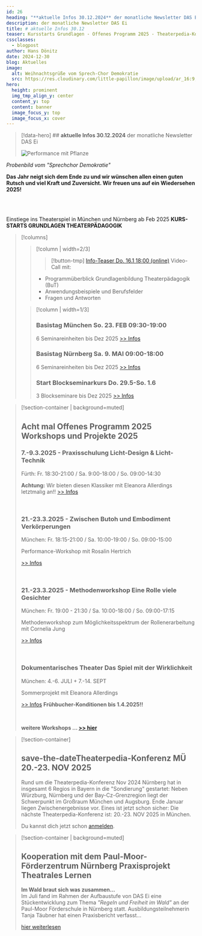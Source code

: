 ```yaml
---
id: 26
heading: "**aktuelle Infos 30.12.2024** der monatliche Newsletter DAS Ei"
description: der monatliche Newsletter DAS Ei
title: # aktuelle Infos 30.12
teaser: Kursstarts Grundlagen - Offenes Programm 2025 - Theaterpedia-Konferenz München - Praxisprojekt "im Wald braut sich was zusammen" 
cssclasses:
  - blogpost
author: Hans Dönitz
date: 2024-12-30
blog: Aktuelles
image:
  alt: Weihnachtsgrüße vom Sprech-Chor Demokratie
  src: https://res.cloudinary.com/little-papillon/image/upload/ar_16:9,c_fill,g_auto,h_718,w_1200/v1735575650/dasei/weihnachtsgruss_ujvznp.png
hero:
  height: prominent  
  img_tmp_align_y: center
  content_y: top
  content: banner
  image_focus_y: top
  image_focus_x: cover
---
```

> [!data-hero] ## **aktuelle Infos 30.12.2024** der monatliche Newsletter DAS Ei
> 
> ![Performance mit Pflanze](https://res.cloudinary.com/little-papillon/image/upload/ar_16:9,c_fill,g_auto,h_718,w_1200/v1735575650/dasei/weihnachtsgruss_ujvznp.png)

<!-- PUBLISH-FROM-HERE -->

 _Probenbild vom "Sprechchor Demokratie"_

**Das Jahr neigt sich dem Ende zu und wir wünschen allen einen guten Rutsch und viel Kraft und Zuversicht. Wir freuen uns auf ein Wiedersehen 2025!**

<br>

<br>


 Einstiege ins Theaterspiel in München und Nürnberg ab Feb 2025 **KURS-STARTS  GRUNDLAGEN THEATERPÄDAGOGIK**

> [!columns]
>> [!column | width=2/3]
>>> [!button-tmp] 
>>> [Info-Teaser Do. 16.1 18:00 (online)](https://www.dasei.eu/details?src=/agenda/info-teaser-aa_1531)
>> Video-Call mit:
>> - Programmüberblick Grundlagenbildung Theaterpädagogik (BuT)
>> - Anwendungsbeispiele und Berufsfelder
>> - Fragen und Antworten
>> 
>
>> [!column | width=1/3]
>> ### Basistag München So. 23. FEB 09:30-19:00
>> 6 Seminareinheiten bis Dez 2025 [>> Infos](https://www.dasei.eu/details?src=/agenda/einstiege-ins-theaterspiel-m17e)
>>
>> ### Basistag Nürnberg Sa. 9. MAI 09:00-18:00
>> 6 Seminareinheiten bis Dez 2025 [>> Infos](https://www.dasei.eu/details?src=/agenda/einstiege-ins-theaterspiel-n17e)
>> 
>> ### Start Blockseminarkurs Do. 29.5-So. 1.6
>> 3 Blockseminare bis Dez 2025 [>> Infos](https://www.dasei.eu/details?src=/agenda/einstiege-ins-theaterspiel-m17b)


> [!section-container | background=muted]
> ## Acht mal Offenes Programm 2025 **Workshops und Projekte 2025**
> 
> ### 7.-9.3.2025 - Praxisschulung **Licht-Design & Licht-Technik**
> Fürth: Fr. 18:30-21:00 / Sa. 9:00-18:00 / So. 09:00-14:30
> 
> **Achtung:** Wir bieten diesen Klassiker mit Eleanora Allerdings letztmalig an!!
> [>> Infos](https://www.dasei.eu/agenda/lichtgestaltung-l1_1203)
> 
> <br>
> 
> ### 21.-23.3.2025 - Zwischen Butoh und Embodiment **Verkörperungen**
> 
> München: Fr. 18:15-21:00 / Sa. 10:00-19:00 / So. 09:00-15:00
> 
> Performance-Workshop mit Rosalin Hertrich
> 
> [>> Infos](https://www.dasei.eu/agenda/verkoerperungen-rd_1523)
> 
> <br>
> 
> ### 21.-23.3.2025 - Methodenworkshop **Eine Rolle viele Gesichter** 
> München: Fr. 19:00 - 21:30 / Sa. 10:00-18:00 / So. 09:00-17:15
> 
> Methodenworkshop zum Möglichkeitsspektrum der Rollenerarbeitung mit Cornelia Jung
> 
> [>> Infos](https://www.dasei.eu/agenda/eine-rolle-viele-gesichter-lr_1201)
> 
> <br>
> 
> ### Dokumentarisches Theater **Das Spiel mit der Wirklichkeit** 
> München: 4.-6. JULI + 7.-14. SEPT
> 
> Sommerprojekt mit Eleanora Allerdings
> 
> [>> Infos](https://www.dasei.eu/agenda/doku-theater-f1_1093) **Frühbucher-Konditionen bis 1.4.2025!!**
> 
> <br>
> 
> **weitere Workshops ... [>> hier](https://www.dasei.eu/agenda)**


> [!section-container]
> ## save-the-date**Theaterpedia-Konferenz MÜ 20.-23. NOV 2025**
> Rund um die Theaterpedia-Konferenz Nov 2024 Nürnberg hat in insgesamt 6 Regios in Bayern in die "Sondierung" gestartet: Neben Würzburg, Nürnberg und der Bay-Cz-Grenzregion liegt der Schwerpunkt im Großraum München und Augsburg.
> Ende Januar liegen Zwischenergebnisse vor.
> Eines ist jetzt schon sicher: Die nächste Theaterpedia-Konferenz ist: 20.-23. NOV 2025 in München. 
> 
> Du kannst dich jetzt schon [anmelden](https://www.dasei.eu/agenda/theaterpedia-x1_1199).


> [!section-container | background=muted]
> ## Kooperation mit dem Paul-Moor-Förderzentrum Nürnberg **Praxisprojekt Theatrales Lernen**
> **Im Wald braut sich was zusammen…**  
> Im Juli fand im Rahmen der Aufbaustufe von DAS Ei eine Stückentwicklung zum Thema _"Regeln und Freiheit im Wald"_ an der Paul-Moor Förderschule in Nürnberg statt. Ausbildungsteilnehmerin Tanja Täubner hat einen Praxisbericht verfasst...
> 
> [hier weiterlesen](im-wald-braut-sich-was-zusammen-24-07-06.md)
